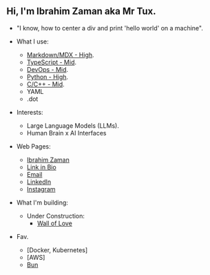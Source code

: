 ## Hi, I'm Ibrahim Zaman aka Mr Tux.

- "I know, how to center a div and print \'hello world\' on a machine".

- What I use:
    - [Markdown/MDX - High](www.markdownguide.org).
    - [TypeScript - Mid](https://www.typescriptlang.org/).
    - [DevOps - Mid](www.docker.com).
    - [Python - High](https://python.org).
    - [C/C++ - Mid](www.markdownguide.org).
    - YAML
    - .dot
- Interests:
    - Large Language Models (LLMs).
    - Human Brain x AI Interfaces
 
- Web Pages:
    - [Ibrahim Zaman](https://abrahimzaman.com)
    - [Link in Bio](https://tiles.bio/abrahimzaman360)
    - [Email](mailto:abrahimzaman3@gmail.com)
    - [LinkedIn](https://linkedin.com/in/abrahimzaman360)
    - [Instagram](https://instagram.com/abrahimzaman360)
    
- What I'm building:
  - Under Construction:
      - [Wall of Love](https://walloflove.social)
 
- Fav.
  - [Docker, Kubernetes]
  - [AWS]
  - [Bun](https://bun.sh)

